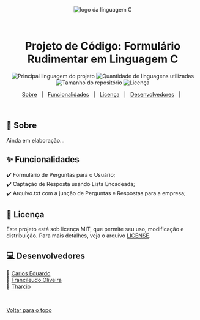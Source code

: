 <div align='center' id='top'>
<img src='./logo-c' alt='logo da linguagem C' />
 
&#xa0;
 
</div>
 
<h1 align='center'>Projeto de Código: Formulário Rudimentar em Linguagem C</h1>
 
<p align='center'>
 
<img alt='Principal linguagem do projeto' src='https://img.shields.io/github/languages/top/fransilva0/formulario-rudimentar-linguagem-c?color=56BEB8'>
 
<img alt='Quantidade de linguagens utilizadas' src='https://img.shields.io/github/languages/count/fransilva0/formulario-rudimentar-linguagem-c?color=56BEB8'>
 
<img alt='Tamanho do repositório' src='https://img.shields.io/github/repo-size/fransilva0/formulario-rudimentar-linguagem-c?color=56BEB8'>
 
<img alt='Licença' src='https://img.shields.io/github/license/fransilva0/formulario-rudimentar-linguagem-c?color=56BEB8'>
  
</p>
 
<p align='center'>
<a href='#dart-sobre'>Sobre</a> &#xa0; | &#xa0;
<a href='#sparkles-funcionalidades'>Funcionalidades</a> &#xa0; | &#xa0;
<a href='#memo-licença'>Licença</a> &#xa0; | &#xa0;
<a href='#computer-desenvolvedores'>Desenvolvedores</a> &#xa0; | &#xa0;
</p>
 
<br>
 
## :dart: Sobre ##
 
Ainda em elaboração...
 
## :sparkles: Funcionalidades ##
 
:heavy_check_mark: Formulário de Perguntas para o Usuário;<br>
:heavy_check_mark: Captação de Resposta usando Lista Encadeada;<br>
:heavy_check_mark: Arquivo.txt com a junção de Perguntas e Respostas para a empresa;
 
## :memo: Licença ##
 
Este projeto está sob licença MIT, que permite seu uso, modificação e distribuição. Para mais detalhes, veja o arquivo [LICENSE](LICENSE.md).

## :computer: Desenvolvedores ##
  
:wave: <a href='https://github.com/{{github do Carlos Eduardo}}' target='_blank'>Carlos Eduardo</a><br>
:wave: <a href='https://github.com/fransilva0' target='_blank'>Francileudo Oliveira</a><br>
:wave: <a href='https://github.com/{{github do tharcio}}' target='_blank'>Tharcio</a>


 
&#xa0;
 
<a href='#top'>Voltar para o topo</a>
